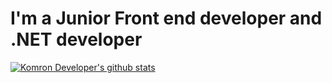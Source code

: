 <!--
KomronSharpist/KomronSharpist is a ✨ _special_ ✨ repository because its README.md (this file) appears on your GitHub profile.

Here are some ideas to get you started:

- 🔭 I’m currently working on ...
- 🌱 I’m currently learning ...
- 👯 I’m looking to collaborate on ...
- 🤔 I’m looking for help with ...
- 💬 Ask me about ...
- 📫 How to reach me: ...
- 😄 Pronouns: ...
- ⚡️ Fun fact: ...
-->

# I'm a Junior Front end developer and .NET developer
[![Komron Developer's github stats ](https://github-readme-stats.vercel.app/api?username=KomronSharpist&show_icons=true&theme=dark)](https://github.com/KomronSharpist/github-readme-stats)
